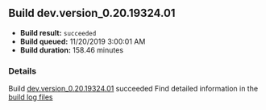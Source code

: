 ## Build dev.version_0.20.19324.01
- **Build result:** `succeeded`
- **Build queued:** 11/20/2019 3:00:01 AM
- **Build duration:** 158.46 minutes
### Details
Build [dev.version_0.20.19324.01](https://winappstudio.visualstudio.com/web/build.aspx?pcguid=a4ef43be-68ce-4195-a619-079b4d9834c2&builduri=vstfs%3a%2f%2f%2fBuild%2fBuild%2f31962) succeeded
Find detailed information in the [build log files]()
